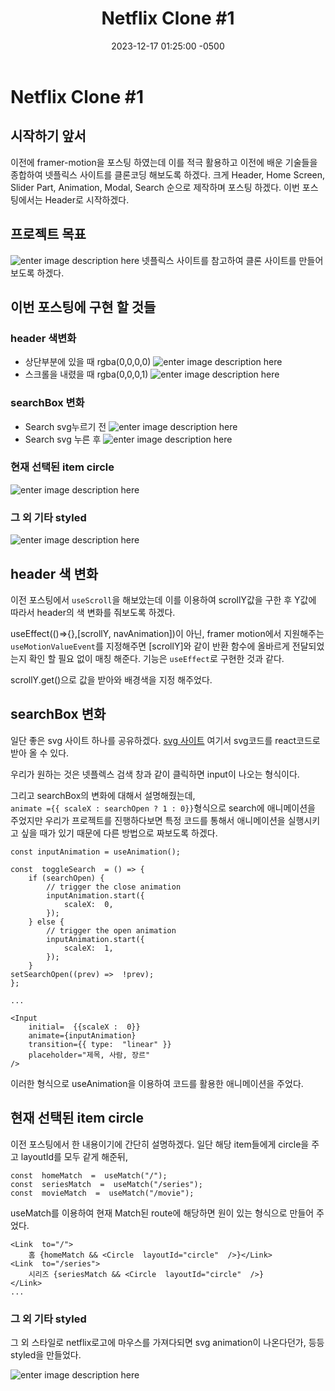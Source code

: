 ﻿---
layout: post
title:  "Netflix  Clone #1"
date:   2023-12-17 01:25:00 -0500
excerpt: "프로젝트 목표를 정의하고 계획을 짠뒤 Header를 만들어보자"
tags: react typescript Netflix
project: true
---

# Netflix  Clone #1

## 시작하기 앞서
이전에 framer-motion을 포스팅 하였는데 이를 적극 활용하고 이전에 배운 기술들을 종합하여 넷플릭스 사이트를 클론코딩 해보도록 하겠다.
크게 Header, Home Screen, Slider Part, Animation, Modal, Search 순으로 제작하며 포스팅 하겠다.
이번 포스팅에서는 Header로 시작하겠다.

##  프로젝트 목표
![enter image description here](https://i.ibb.co/YtVSCZh/Microsoft-Edge-2023-12-16-22-16-29.gif)
넷플릭스 사이트를 참고하여 클론 사이트를 만들어 보도록 하겠다.


## 이번 포스팅에 구현 할 것들

### header 색변화

  - 상단부분에 있을 때 rgba(0,0,0,0)
![enter image description here](https://i.ibb.co/ww9mxtr/2023-12-16-223624.png)
- 스크롤을 내렸을 때 rgba(0,0,0,1)
![enter image description here](https://i.ibb.co/jJ9LRG9/2023-12-16-223822.png)


### searchBox 변화
 - Search svg누르기 전
 ![enter image description here](https://i.ibb.co/y6bfXwS/2023-12-16-223924.png)
- Search svg 누른 후
![enter image description here](https://i.ibb.co/gM81cQV/2023-12-16-223936.png)

### 현재 선택된 item circle
![enter image description here](https://i.ibb.co/dG9ZLQd/2023-12-16-224310.png)

### 그 외 기타 styled
![enter image description here](https://i.ibb.co/G70kfwp/2023-12-16-224446.png)

## header 색 변화
이전 포스팅에서 `useScroll`을 해보았는데 이를 이용하여 scrollY값을 구한 후 Y값에 따라서 header의 색 변화를 줘보도록 하겠다.

<script src="https://gist.github.com/Flen-E/a79395d0ff8702b4092aab741d6cdb15.js"></script>

useEffect(()=>{},[scrollY, navAnimation])이 아닌,
framer motion에서 지원해주는 `useMotionValueEvent`를 지정해주면 [scrollY]와  같이 반환 함수에 올바르게 전달되었는지 확인 할 필요 없이 매칭 해준다.
기능은 `useEffect`로 구현한 것과 같다.

scrollY.get()으로 값을 받아와 배경색을 지정 해주었다.

## searchBox 변화

일단 좋은 svg 사이트 하나를 공유하겠다.
[svg 사이트](https://www.svgviewer.dev/) 여기서 svg코드를 react코드로 받아 올 수 있다.
 
우리가 원하는 것은 넷플렉스 검색 창과 같이 클릭하면 input이 나오는 형식이다.

그리고 searchBox의 변화에 대해서 설명해줬는데,<br>
`animate ={{ scaleX : searchOpen ? 1 : 0}}`형식으로 search에 애니메이션을 주었지만 우리가 프로젝트를 진행하다보면 특정 코드를 통해서 애니메이션을 실행시키고 싶을 때가 있기 때문에 다른 방법으로 짜보도록 하겠다.
```
const inputAnimation = useAnimation();

const  toggleSearch  = () => {
	if (searchOpen) {
		// trigger the close animation
		inputAnimation.start({
			scaleX:  0,
		});
	} else {
		// trigger the open animation
		inputAnimation.start({
			scaleX:  1,
		});
	}
setSearchOpen((prev) =>  !prev);
};

...

<Input
	initial=  {{scaleX :  0}}
	animate={inputAnimation}
	transition={{ type:  "linear" }}
	placeholder="제목, 사람, 장르"
/>
```
이러한 형식으로 useAnimation을 이용하여 코드를 활용한 애니메이션을 주었다.

##  현재 선택된 item circle

이전 포스팅에서 한 내용이기에 간단히 설명하겠다.
일단 해당 item들에게 circle을 주고 layoutId를 모두 같게 해준뒤,
```
const  homeMatch  =  useMatch("/");
const  seriesMatch  =  useMatch("/series");
const  movieMatch  =  useMatch("/movie");
```
useMatch를 이용하여 현재 Match된 route에 해당하면 원이 있는 형식으로 만들어 주었다.
```
<Link  to="/">
	홈 {homeMatch && <Circle  layoutId="circle"  />}</Link>
<Link  to="/series">
	시리즈 {seriesMatch && <Circle  layoutId="circle"  />}
</Link>
...
```

### 그 외 기타 styled
그 외 스타일로 netflix로고에 마우스를 가져다되면 svg animation이 나온다던가, 등등 styled을 만들었다.

![enter image description here](https://i.ibb.co/myZRK9D/React-App-Microsoft-Edge-2023-12-17-20-35-00.gif)

<script src="https://gist.github.com/Flen-E/da3f6a65635d09be5c9013bffd85da34.js"></script>


